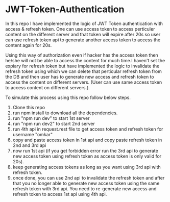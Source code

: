 # JWT-Token-Authentication

In this repo I have implemented the logic of JWT Token authentication with access & refresh token. One can use access token to access perticuler content on the different server and that token will expire after 20s so user can use refresh token api to generate another access token to access the content again for 20s.

Using this way of authorization even if hacker has the access token then he/she will not be able to access the content for much time.I haven't set the expiary for refresh token but have implemented the logic to invalidate the refresh token using which we can delete that perticular refresh token from the DB and then user has to generate new access and refresh token to access the content on different servers. (User can use same access token to access content on different servers.).

To simulate this process using this repo follow below steps.
1) Clone this repo
2) run npm install to download all the dependencies.
3) run "npm run dev" to start 1st server 
4) run "npm run dev2" to start 2nd server
5) run 4th api in request.rest file to get access token and refresh token for username "omkar"
6) copy and paste access token in 1st api and copy paste refresh token in 2nd and 3rd api
7) now run 1st api (if you get forbidden error run the 3rd api to generate new access token using refresh token as access token is only valid for 20s).
8) keep generating access tokens as long as you want using 3rd api with refresh token.
9) once done, you can use 2nd api to invalidate the refresh token and after that you  no longer able to generate new access token using the same refresh token with 3rd api. You need to re-generate new access and refresh token to access 1st api using 4th api.
